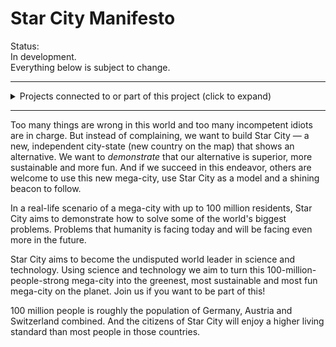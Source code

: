 # Star City Manifesto

Status:  
In development.  
Everything below is subject to change.


---

<details>
  <summary>Projects connected to or part of this project (click to expand)</summary>

* **[Starlan](https://github.com/WebDevBooster/starlan)**: A new human language based on American English but 10 times faster to master for non-native speakers and children (primary language in Star City)

* **[Dozenal](https://github.com/WebDevBooster/dozenal)**: Superior numeral system for human use (primary numeral system in Star City)

* **[Dvorak-Booster keyboard layout](https://github.com/WebDevBooster/Dvorak-Booster-Keyboard-Layout)**: Better optimized for typing in English than standard Dvorak, better optimized for programming than Programmer Dvorak & perfect for dozenal

* **[Starlendar](https://github.com/WebDevBooster/Starlendar)**: A *new calendar* system for Star City & the new era of humanity

* **[***************]**: A *new kind* of cryptocurrency designed for turning the Star City project into reality and to serve as the official currency of Star City (currently in secret development)

* **[StarAdmin](https://github.com/WebDevBooster/StarAdmin)**: Star City's administration

</details>

--- 

Too many things are wrong in this world and too many incompetent idiots are in charge. But instead of complaining, we want to build Star City — a new, independent city-state (new country on the map) that shows an alternative. We want to *demonstrate* that our alternative is superior, more sustainable and more fun. And if we succeed in this endeavor, others are welcome to use this new mega-city, use Star City as a model and a shining beacon to follow. 

In a real-life scenario of a mega-city with up to 100 million residents, Star City aims to demonstrate how to solve some of the world's biggest problems. Problems that humanity is facing today and will be facing even more in the future. 

Star City aims to become the undisputed world leader in science and technology. Using science and technology we aim to turn this 100-million-people-strong mega-city into the greenest, most sustainable and most fun mega-city on the planet. Join us if you want to be part of this! 

100 million people is roughly the population of Germany, Austria and Switzerland combined. And the citizens of Star City will enjoy a higher living standard than most people in those countries.


